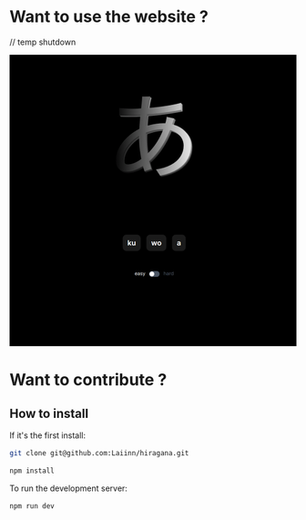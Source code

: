 

# Want to use the website ?
// temp shutdown

![Website's preview](https://github.com/Laiinn/hiragana/blob/main/public/thumbnailv2.png?raw=true)  

# Want to contribute ?

## How to install

If it's the first install:

```bash
git clone git@github.com:Laiinn/hiragana.git
```

```bash
npm install
```

To run the development server:

```bash
npm run dev
```

